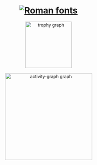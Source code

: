 <h1 align="center"><a href="https://www.fontspace.com/category/roman"><img src="https://see.fontimg.com/api/rf5/1nX2/ZTUzYzQ4MTBhNTEyNDQ2N2EzNWY5MWNkM2MzMTEzNmEudHRm/U2tpbGxz/lapidary-roman.png?r=fs&h=53&w=1000&fg=7AC2E4&bg=FFFFFF&tb=1&s=53" alt="Roman fonts"></a></h1>

<div align="center">
  <img src="https://github-profile-trophy.vercel.app?username=kenshin-kuntarou&theme=nord&column=4&row=1&margin-w=50&margin-h=24&no-bg=true&no-frame=true&order=4" height="150" alt="trophy graph"  />
</div><br>

<div align="center">
  <img src="https://github-readme-activity-graph.vercel.app/graph?username=kenshin-kuntarou&radius=16&theme=react&area=true&order=5&hide_border=false&hide_title=false" height="281" alt="activity-graph graph"  />
</div>

